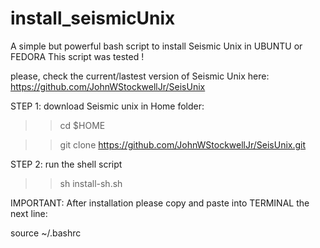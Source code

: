 # install_seismicUnix

A simple but powerful bash script to install Seismic Unix in UBUNTU or FEDORA
This script was tested ! 

please, check the current/lastest version of Seismic Unix here:
https://github.com/JohnWStockwellJr/SeisUnix

STEP 1: download Seismic unix in Home folder:
>> cd $HOME

>> git clone https://github.com/JohnWStockwellJr/SeisUnix.git

STEP 2: run the shell script
>> sh install-sh.sh


IMPORTANT: After installation please copy and paste into TERMINAL the next line:


source ~/.bashrc


